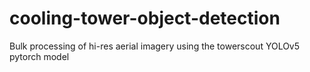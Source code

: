 # cooling-tower-object-detection
Bulk processing of hi-res aerial imagery using the towerscout YOLOv5 pytorch model
